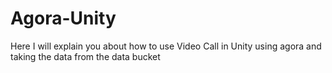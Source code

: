 # Agora-Unity
 Here I will explain you about how to use Video Call in Unity using agora and taking the data from the data bucket
